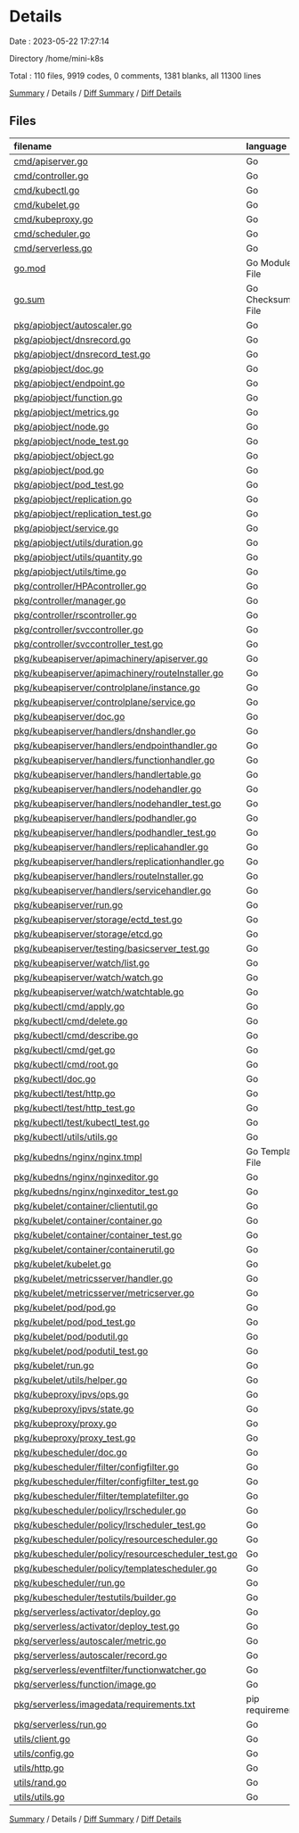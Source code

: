 # Details

Date : 2023-05-22 17:27:14

Directory /home/mini-k8s

Total : 110 files,  9919 codes, 0 comments, 1381 blanks, all 11300 lines

[Summary](results.md) / Details / [Diff Summary](diff.md) / [Diff Details](diff-details.md)

## Files
| filename | language | code | comment | blank | total |
| :--- | :--- | ---: | ---: | ---: | ---: |
| [cmd/apiserver.go](/cmd/apiserver.go) | Go | 5 | 0 | 3 | 8 |
| [cmd/controller.go](/cmd/controller.go) | Go | 5 | 0 | 3 | 8 |
| [cmd/kubectl.go](/cmd/kubectl.go) | Go | 10 | 0 | 3 | 13 |
| [cmd/kubelet.go](/cmd/kubelet.go) | Go | 47 | 0 | 8 | 55 |
| [cmd/kubeproxy.go](/cmd/kubeproxy.go) | Go | 5 | 0 | 3 | 8 |
| [cmd/scheduler.go](/cmd/scheduler.go) | Go | 52 | 0 | 9 | 61 |
| [cmd/serverless.go](/cmd/serverless.go) | Go | 5 | 0 | 4 | 9 |
| [go.mod](/go.mod) | Go Module File | 95 | 0 | 4 | 99 |
| [go.sum](/go.sum) | Go Checksum File | 1,188 | 0 | 1 | 1,189 |
| [pkg/apiobject/autoscaler.go](/pkg/apiobject/autoscaler.go) | Go | 239 | 0 | 32 | 271 |
| [pkg/apiobject/dnsrecord.go](/pkg/apiobject/dnsrecord.go) | Go | 38 | 0 | 8 | 46 |
| [pkg/apiobject/dnsrecord_test.go](/pkg/apiobject/dnsrecord_test.go) | Go | 10 | 0 | 2 | 12 |
| [pkg/apiobject/doc.go](/pkg/apiobject/doc.go) | Go | 1 | 0 | 1 | 2 |
| [pkg/apiobject/endpoint.go](/pkg/apiobject/endpoint.go) | Go | 37 | 0 | 7 | 44 |
| [pkg/apiobject/function.go](/pkg/apiobject/function.go) | Go | 29 | 0 | 6 | 35 |
| [pkg/apiobject/metrics.go](/pkg/apiobject/metrics.go) | Go | 93 | 0 | 15 | 108 |
| [pkg/apiobject/node.go](/pkg/apiobject/node.go) | Go | 207 | 0 | 23 | 230 |
| [pkg/apiobject/node_test.go](/pkg/apiobject/node_test.go) | Go | 28 | 0 | 6 | 34 |
| [pkg/apiobject/object.go](/pkg/apiobject/object.go) | Go | 24 | 0 | 7 | 31 |
| [pkg/apiobject/pod.go](/pkg/apiobject/pod.go) | Go | 166 | 0 | 25 | 191 |
| [pkg/apiobject/pod_test.go](/pkg/apiobject/pod_test.go) | Go | 19 | 0 | 6 | 25 |
| [pkg/apiobject/replication.go](/pkg/apiobject/replication.go) | Go | 95 | 0 | 18 | 113 |
| [pkg/apiobject/replication_test.go](/pkg/apiobject/replication_test.go) | Go | 23 | 0 | 4 | 27 |
| [pkg/apiobject/service.go](/pkg/apiobject/service.go) | Go | 127 | 0 | 26 | 153 |
| [pkg/apiobject/utils/duration.go](/pkg/apiobject/utils/duration.go) | Go | 41 | 0 | 9 | 50 |
| [pkg/apiobject/utils/quantity.go](/pkg/apiobject/utils/quantity.go) | Go | 10 | 0 | 6 | 16 |
| [pkg/apiobject/utils/time.go](/pkg/apiobject/utils/time.go) | Go | 152 | 0 | 30 | 182 |
| [pkg/controller/HPAcontroller.go](/pkg/controller/HPAcontroller.go) | Go | 281 | 0 | 37 | 318 |
| [pkg/controller/manager.go](/pkg/controller/manager.go) | Go | 19 | 0 | 6 | 25 |
| [pkg/controller/rscontroller.go](/pkg/controller/rscontroller.go) | Go | 188 | 0 | 40 | 228 |
| [pkg/controller/svccontroller.go](/pkg/controller/svccontroller.go) | Go | 188 | 0 | 40 | 228 |
| [pkg/controller/svccontroller_test.go](/pkg/controller/svccontroller_test.go) | Go | 94 | 0 | 15 | 109 |
| [pkg/kubeapiserver/apimachinery/apiserver.go](/pkg/kubeapiserver/apimachinery/apiserver.go) | Go | 98 | 0 | 13 | 111 |
| [pkg/kubeapiserver/apimachinery/routeInstaller.go](/pkg/kubeapiserver/apimachinery/routeInstaller.go) | Go | 40 | 0 | 8 | 48 |
| [pkg/kubeapiserver/controlplane/instance.go](/pkg/kubeapiserver/controlplane/instance.go) | Go | 24 | 0 | 4 | 28 |
| [pkg/kubeapiserver/controlplane/service.go](/pkg/kubeapiserver/controlplane/service.go) | Go | 13 | 0 | 2 | 15 |
| [pkg/kubeapiserver/doc.go](/pkg/kubeapiserver/doc.go) | Go | 1 | 0 | 1 | 2 |
| [pkg/kubeapiserver/handlers/dnshandler.go](/pkg/kubeapiserver/handlers/dnshandler.go) | Go | 222 | 0 | 31 | 253 |
| [pkg/kubeapiserver/handlers/endpointhandler.go](/pkg/kubeapiserver/handlers/endpointhandler.go) | Go | 227 | 0 | 32 | 259 |
| [pkg/kubeapiserver/handlers/functionhandler.go](/pkg/kubeapiserver/handlers/functionhandler.go) | Go | 166 | 0 | 26 | 192 |
| [pkg/kubeapiserver/handlers/handlertable.go](/pkg/kubeapiserver/handlers/handlertable.go) | Go | 32 | 0 | 7 | 39 |
| [pkg/kubeapiserver/handlers/nodehandler.go](/pkg/kubeapiserver/handlers/nodehandler.go) | Go | 126 | 0 | 18 | 144 |
| [pkg/kubeapiserver/handlers/nodehandler_test.go](/pkg/kubeapiserver/handlers/nodehandler_test.go) | Go | 52 | 0 | 11 | 63 |
| [pkg/kubeapiserver/handlers/podhandler.go](/pkg/kubeapiserver/handlers/podhandler.go) | Go | 333 | 0 | 45 | 378 |
| [pkg/kubeapiserver/handlers/podhandler_test.go](/pkg/kubeapiserver/handlers/podhandler_test.go) | Go | 78 | 0 | 22 | 100 |
| [pkg/kubeapiserver/handlers/replicahandler.go](/pkg/kubeapiserver/handlers/replicahandler.go) | Go | 224 | 0 | 32 | 256 |
| [pkg/kubeapiserver/handlers/replicationhandler.go](/pkg/kubeapiserver/handlers/replicationhandler.go) | Go | 216 | 0 | 32 | 248 |
| [pkg/kubeapiserver/handlers/routeInstaller.go](/pkg/kubeapiserver/handlers/routeInstaller.go) | Go | 32 | 0 | 6 | 38 |
| [pkg/kubeapiserver/handlers/servicehandler.go](/pkg/kubeapiserver/handlers/servicehandler.go) | Go | 227 | 0 | 34 | 261 |
| [pkg/kubeapiserver/run.go](/pkg/kubeapiserver/run.go) | Go | 11 | 0 | 3 | 14 |
| [pkg/kubeapiserver/storage/ectd_test.go](/pkg/kubeapiserver/storage/ectd_test.go) | Go | 90 | 0 | 15 | 105 |
| [pkg/kubeapiserver/storage/etcd.go](/pkg/kubeapiserver/storage/etcd.go) | Go | 236 | 0 | 30 | 266 |
| [pkg/kubeapiserver/testing/basicserver_test.go](/pkg/kubeapiserver/testing/basicserver_test.go) | Go | 15 | 0 | 4 | 19 |
| [pkg/kubeapiserver/watch/list.go](/pkg/kubeapiserver/watch/list.go) | Go | 42 | 0 | 16 | 58 |
| [pkg/kubeapiserver/watch/watch.go](/pkg/kubeapiserver/watch/watch.go) | Go | 84 | 0 | 15 | 99 |
| [pkg/kubeapiserver/watch/watchtable.go](/pkg/kubeapiserver/watch/watchtable.go) | Go | 5 | 0 | 4 | 9 |
| [pkg/kubectl/cmd/apply.go](/pkg/kubectl/cmd/apply.go) | Go | 41 | 0 | 8 | 49 |
| [pkg/kubectl/cmd/delete.go](/pkg/kubectl/cmd/delete.go) | Go | 37 | 0 | 7 | 44 |
| [pkg/kubectl/cmd/describe.go](/pkg/kubectl/cmd/describe.go) | Go | 55 | 0 | 12 | 67 |
| [pkg/kubectl/cmd/get.go](/pkg/kubectl/cmd/get.go) | Go | 127 | 0 | 13 | 140 |
| [pkg/kubectl/cmd/root.go](/pkg/kubectl/cmd/root.go) | Go | 27 | 0 | 10 | 37 |
| [pkg/kubectl/doc.go](/pkg/kubectl/doc.go) | Go | 1 | 0 | 0 | 1 |
| [pkg/kubectl/test/http.go](/pkg/kubectl/test/http.go) | Go | 17 | 0 | 3 | 20 |
| [pkg/kubectl/test/http_test.go](/pkg/kubectl/test/http_test.go) | Go | 17 | 0 | 3 | 20 |
| [pkg/kubectl/test/kubectl_test.go](/pkg/kubectl/test/kubectl_test.go) | Go | 18 | 0 | 4 | 22 |
| [pkg/kubectl/utils/utils.go](/pkg/kubectl/utils/utils.go) | Go | 39 | 0 | 8 | 47 |
| [pkg/kubedns/nginx/nginx.tmpl](/pkg/kubedns/nginx/nginx.tmpl) | Go Template File | 14 | 0 | 2 | 16 |
| [pkg/kubedns/nginx/nginxeditor.go](/pkg/kubedns/nginx/nginxeditor.go) | Go | 87 | 0 | 14 | 101 |
| [pkg/kubedns/nginx/nginxeditor_test.go](/pkg/kubedns/nginx/nginxeditor_test.go) | Go | 54 | 0 | 4 | 58 |
| [pkg/kubelet/container/clientutil.go](/pkg/kubelet/container/clientutil.go) | Go | 7 | 0 | 3 | 10 |
| [pkg/kubelet/container/container.go](/pkg/kubelet/container/container.go) | Go | 238 | 0 | 17 | 255 |
| [pkg/kubelet/container/container_test.go](/pkg/kubelet/container/container_test.go) | Go | 234 | 0 | 15 | 249 |
| [pkg/kubelet/container/containerutil.go](/pkg/kubelet/container/containerutil.go) | Go | 75 | 0 | 13 | 88 |
| [pkg/kubelet/kubelet.go](/pkg/kubelet/kubelet.go) | Go | 113 | 0 | 8 | 121 |
| [pkg/kubelet/metricsserver/handler.go](/pkg/kubelet/metricsserver/handler.go) | Go | 21 | 0 | 6 | 27 |
| [pkg/kubelet/metricsserver/metricserver.go](/pkg/kubelet/metricsserver/metricserver.go) | Go | 28 | 0 | 6 | 34 |
| [pkg/kubelet/pod/pod.go](/pkg/kubelet/pod/pod.go) | Go | 223 | 0 | 19 | 242 |
| [pkg/kubelet/pod/pod_test.go](/pkg/kubelet/pod/pod_test.go) | Go | 261 | 0 | 12 | 273 |
| [pkg/kubelet/pod/podutil.go](/pkg/kubelet/pod/podutil.go) | Go | 38 | 0 | 5 | 43 |
| [pkg/kubelet/pod/podutil_test.go](/pkg/kubelet/pod/podutil_test.go) | Go | 29 | 0 | 5 | 34 |
| [pkg/kubelet/run.go](/pkg/kubelet/run.go) | Go | 22 | 0 | 4 | 26 |
| [pkg/kubelet/utils/helper.go](/pkg/kubelet/utils/helper.go) | Go | 24 | 0 | 6 | 30 |
| [pkg/kubeproxy/ipvs/ops.go](/pkg/kubeproxy/ipvs/ops.go) | Go | 124 | 0 | 21 | 145 |
| [pkg/kubeproxy/ipvs/state.go](/pkg/kubeproxy/ipvs/state.go) | Go | 14 | 0 | 5 | 19 |
| [pkg/kubeproxy/proxy.go](/pkg/kubeproxy/proxy.go) | Go | 127 | 0 | 28 | 155 |
| [pkg/kubeproxy/proxy_test.go](/pkg/kubeproxy/proxy_test.go) | Go | 42 | 0 | 6 | 48 |
| [pkg/kubescheduler/doc.go](/pkg/kubescheduler/doc.go) | Go | 1 | 0 | 1 | 2 |
| [pkg/kubescheduler/filter/configfilter.go](/pkg/kubescheduler/filter/configfilter.go) | Go | 210 | 0 | 29 | 239 |
| [pkg/kubescheduler/filter/configfilter_test.go](/pkg/kubescheduler/filter/configfilter_test.go) | Go | 80 | 0 | 26 | 106 |
| [pkg/kubescheduler/filter/templatefilter.go](/pkg/kubescheduler/filter/templatefilter.go) | Go | 9 | 0 | 3 | 12 |
| [pkg/kubescheduler/policy/lrscheduler.go](/pkg/kubescheduler/policy/lrscheduler.go) | Go | 54 | 0 | 9 | 63 |
| [pkg/kubescheduler/policy/lrscheduler_test.go](/pkg/kubescheduler/policy/lrscheduler_test.go) | Go | 41 | 0 | 9 | 50 |
| [pkg/kubescheduler/policy/resourcescheduler.go](/pkg/kubescheduler/policy/resourcescheduler.go) | Go | 60 | 0 | 11 | 71 |
| [pkg/kubescheduler/policy/resourcescheduler_test.go](/pkg/kubescheduler/policy/resourcescheduler_test.go) | Go | 46 | 0 | 13 | 59 |
| [pkg/kubescheduler/policy/templatescheduler.go](/pkg/kubescheduler/policy/templatescheduler.go) | Go | 16 | 0 | 6 | 22 |
| [pkg/kubescheduler/run.go](/pkg/kubescheduler/run.go) | Go | 104 | 0 | 20 | 124 |
| [pkg/kubescheduler/testutils/builder.go](/pkg/kubescheduler/testutils/builder.go) | Go | 107 | 0 | 5 | 112 |
| [pkg/serverless/activator/deploy.go](/pkg/serverless/activator/deploy.go) | Go | 247 | 0 | 35 | 282 |
| [pkg/serverless/activator/deploy_test.go](/pkg/serverless/activator/deploy_test.go) | Go | 26 | 0 | 5 | 31 |
| [pkg/serverless/autoscaler/metric.go](/pkg/serverless/autoscaler/metric.go) | Go | 97 | 0 | 14 | 111 |
| [pkg/serverless/autoscaler/record.go](/pkg/serverless/autoscaler/record.go) | Go | 33 | 0 | 14 | 47 |
| [pkg/serverless/eventfilter/functionwatcher.go](/pkg/serverless/eventfilter/functionwatcher.go) | Go | 128 | 0 | 27 | 155 |
| [pkg/serverless/function/image.go](/pkg/serverless/function/image.go) | Go | 94 | 0 | 17 | 111 |
| [pkg/serverless/imagedata/requirements.txt](/pkg/serverless/imagedata/requirements.txt) | pip requirements | 1 | 0 | 1 | 2 |
| [pkg/serverless/run.go](/pkg/serverless/run.go) | Go | 9 | 0 | 2 | 11 |
| [utils/client.go](/utils/client.go) | Go | 116 | 0 | 12 | 128 |
| [utils/config.go](/utils/config.go) | Go | 12 | 0 | 5 | 17 |
| [utils/http.go](/utils/http.go) | Go | 53 | 0 | 10 | 63 |
| [utils/rand.go](/utils/rand.go) | Go | 88 | 0 | 13 | 101 |
| [utils/utils.go](/utils/utils.go) | Go | 18 | 0 | 9 | 27 |

[Summary](results.md) / Details / [Diff Summary](diff.md) / [Diff Details](diff-details.md)